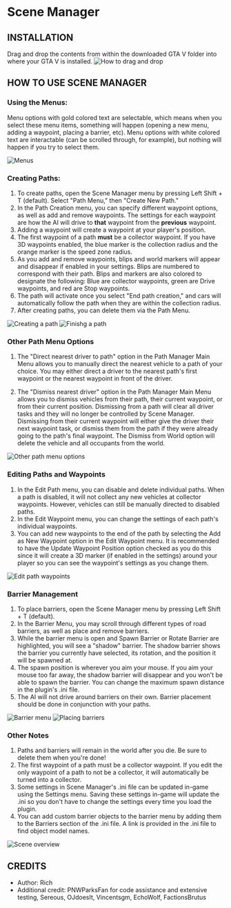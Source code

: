 # Scene Manager

## INSTALLATION
Drag and drop the contents from within the downloaded GTA V folder into where your GTA V is installed.
![How to drag and drop](https://i.imgur.com/nnxqgtn.jpg)

## HOW TO USE SCENE MANAGER
### Using the Menus:
Menu options with gold colored text are selectable, which means when you select these menu items, something will happen (opening a new menu, adding a waypoint, placing a barrier, etc).  Menu options with white colored text are interactable (can be scrolled through, for example), but nothing will happen if you try to select them.

![Menus](https://i.imgur.com/dOCtdQN.jpg)

### Creating Paths:
1.  To create paths, open the Scene Manager menu by pressing Left Shift + T (default).  Select "Path Menu," then "Create New Path."  
2.  In the Path Creation menu, you can specify different waypoint options, as well as add and remove waypoints.  The settings for each waypoint are how the AI will drive to **that** waypoint from the **previous** waypoint.
3.  Adding a waypoint will create a waypoint at your player's position.
4.  The first waypoint of a path **must** be a collector waypoint.  If you have 3D waypoints enabled, the blue marker is the collection radius and the orange marker is the speed zone radius.
5.  As you add and remove waypoints, blips and world markers will appear and disappear if enabled in your settings.  Blips are numbered to correspond with their path.  Blips and markers are also colored to designate the following:  Blue are collector waypoints, green are Drive waypoints, and red are Stop waypoints.
6.  The path will activate once you select "End path creation," and cars will automatically follow the path when they are within the collection radius.
7.  After creating paths, you can delete them via the Path Menu.

![Creating a path](https://i.imgur.com/h52Y2SY.jpg)
![Finishg a path](https://i.imgur.com/MGGfGQB.jpg)

### Other Path Menu Options
1.  The "Direct nearest driver to path" option in the Path Manager Main Menu allows you to manually direct the nearest vehicle to a path of your choice.  You may either direct a driver to the nearest path's first waypoint or the nearest waypoint in front of the driver.

2.  The "Dismiss nearest driver" option in the Path Manager Main Menu allows you to dismiss vehicles from their path, their current waypoint, or from their current position.  Dismissing from a path will clear all driver tasks and they will no longer be controlled by Scene Manager.  Dismissing from their current waypoint will either give the driver their next waypoint task, or dismiss them from the path if they were already going to the path's final waypoint.  The Dismiss from World option will delete the vehicle and all occupants from the world.

![Other path menu options](https://i.imgur.com/3tpiitR.jpg)

### Editing Paths and Waypoints
1.  In the Edit Path menu, you can disable and delete individual paths.  When a path is disabled, it will not collect any new vehicles at collector waypoints.  However, vehicles can still be manually directed to disabled paths.
2.  In the Edit Waypoint menu, you can change the settings of each path's individual waypoints.  
3.  You can add new waypoints to the end of the path by selecting the Add as New Waypoint option in the Edit Waypoint menu.  It is recommended to have the Update Waypoint Position option checked as you do this since it will create a 3D marker (if enabled in the settings) around your player so you can see the waypoint's settings as you change them.

![Edit path waypoints](https://i.imgur.com/V8q5wvp.jpg)

### Barrier Management
1.  To place barriers, open the Scene Manager menu by pressing Left Shift + T (default).
2.  In the Barrier Menu, you may scroll through different types of road barriers, as well as place and remove barriers.
3.  While the barrier menu is open and Spawn Barrier or Rotate Barrier are highlighted, you will see a "shadow" barrier.  The shadow barrier shows the barrier you currently have selected, its rotation, and the position it will be spawned at.
4.  The spawn position is wherever you aim your mouse.  If you aim your mouse too far away, the shadow barrier will disappear and you won't be able to spawn the barrier.  You can change the maximum spawn distance in the plugin's .ini file.
5.  The AI will not drive around barriers on their own.  Barrier placement should be done in conjunction with your paths.

![Barrier menu](https://i.imgur.com/kxMGhIF.jpg)
![Placing barriers](https://i.imgur.com/FanVlGP.jpg)

### Other Notes
1.  Paths and barriers will remain in the world after you die.  Be sure to delete them when you're done!
2.  The first waypoint of a path must be a collector waypoint.  If you edit the only waypoint of a path to not be a collector, it will automatically be turned into a collector.
3.  Some settings in Scene Manager's .ini file can be updated in-game using the Settings menu.  Saving these settings in-game will update the .ini so you don't have to change the settings every time you load the plugin.
4.  You can add custom barrier objects to the barrier menu by adding them to the Barriers section of the .ini file.  A link is provided in the .ini file to find object model names.

![Scene overview](https://i.imgur.com/lB2pdh6.jpg)

## CREDITS
* Author: Rich
* Additional credit:  PNWParksFan for code assistance and extensive testing, Sereous, OJdoesIt, Vincentsgm, EchoWolf, FactionsBrutus
